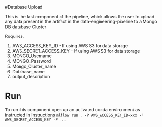 #Database Upload

This is the last component of the pipeline, which allows the user to upload any data present in the artifact in the
data-engineering-pipeline to a Mongo DB database Cluster

Requires:
1. AWS_ACCESS_KEY_ID - If using AWS S3 for data storage
2. AWS_SECRET_ACCESS_KEY - If using AWS S3 for data storage
3. MONGO_Username
4. MONGO_Password
5. Mongo_Cluster_name
6. Database_name
7. output_description

# Run
To run this component open up an activated conda environment as instructed in [Instructions](data-engineering-pipeline/blob/master/src/components/README.md)
`mlflow run . -P AWS_ACCESS_KEY_ID=xxx -P AWS_SECRET_ACCESS_KEY -P ...
`               
